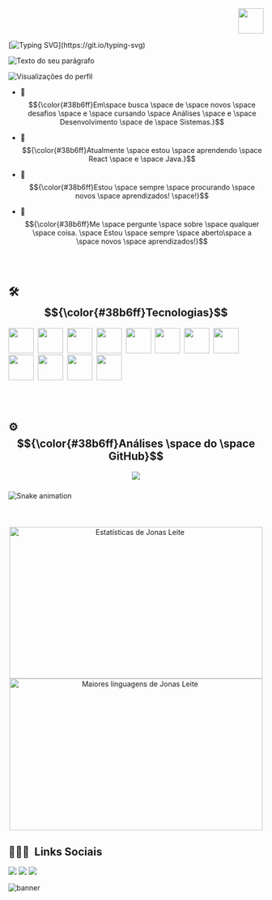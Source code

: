 <div align="right">
<a href="https://github.com/JonasLProgramador/JonasLProgramador/blob/main/README-EN.md"><img src="https://upload.wikimedia.org/wikipedia/en/a/a4/Flag_of_the_United_States.svg" width="50px"></a>
</div>

[![Typing SVG](https://readme-typing-svg.demolab.com?font=Fira+Code&pause=1000&color=36BCF7FF&random=false&width=435&height=35&lines=Eaí!?+Seja+bem+vindo(a)!;Sou+Jonas,+muito+prazer!;)](https://git.io/typing-svg)

![Texto do seu parágrafo](https://github.com/user-attachments/assets/3abd7ae4-3edb-46b6-ba0c-d4ab7f36da96)

<p align="left"> <img src="https://komarev.com/ghpvc/?username=JonasLProgramador&color=blue" alt="Visualizações do perfil"/> <p>
  
- 🔭 $${\color{#38b6ff}Em\space  busca \space de \space novos \space desafios \space   e \space cursando \space Análises \space e \space Desenvolvimento \space de \space Sistemas.}$$ 

- 🌱 $${\color{#38b6ff}Atualmente \space estou \space aprendendo \space  React \space e \space Java.}$$ 

- 🌠 $${\color{#38b6ff}Estou \space sempre \space procurando \space novos \space aprendizados! \space!}$$ 
- 👯 $${\color{#38b6ff}Me \space pergunte \space sobre \space  qualquer \space coisa. \space Estou \space sempre \space aberto\space a \space novos \space aprendizados!}$$


<br><br>

## 🛠 &nbsp; $${\color{#38b6ff}Tecnologias}$$  
<img src="https://cdn.jsdelivr.net/gh/devicons/devicon@latest/icons/typescript/typescript-original.svg" width="50px"/>&nbsp;
<img src="https://cdn.jsdelivr.net/gh/devicons/devicon/icons/mysql/mysql-original-wordmark.svg" width="50px"/>&nbsp;
<img src="https://cdn.jsdelivr.net/gh/devicons/devicon/icons/git/git-original.svg" width="50px"/>&nbsp;
<img src="https://cdn.jsdelivr.net/gh/devicons/devicon/icons/javascript/javascript-original.svg" width="50px"/>&nbsp;
<img src="https://cdn.jsdelivr.net/gh/devicons/devicon/icons/nodejs/nodejs-original.svg" width="50px"/>&nbsp;
<img src="https://cdn.jsdelivr.net/gh/devicons/devicon/icons/html5/html5-original.svg" width="50px"/>&nbsp;
<img src="https://cdn.jsdelivr.net/gh/devicons/devicon/icons/css3/css3-original.svg" width="50px"/>&nbsp;
<img src="https://cdn.jsdelivr.net/gh/devicons/devicon@latest/icons/react/react-original.svg" width="50px"/>&nbsp;
<img src="https://cdn.jsdelivr.net/gh/devicons/devicon@latest/icons/redux/redux-original.svg" width="50px" />&nbsp;
<img src="https://cdn.jsdelivr.net/gh/devicons/devicon@latest/icons/graphql/graphql-plain.svg"  width="50px"/>&nbsp;
<img src="https://cdn.jsdelivr.net/gh/devicons/devicon@latest/icons/java/java-original.svg" width="50px"/>&nbsp;
<img src="https://cdn.jsdelivr.net/gh/devicons/devicon@latest/icons/amazonwebservices/amazonwebservices-original-wordmark.svg" width="50px" /> &nbsp;
          
          
          

<br><br>
## ⚙️ &nbsp; $${\color{#38b6ff}Análises \space do \space GitHub}$$

<!--- snake -->
<div align="center">
  <img src="https://profile-counter.glitch.me/JonasLProgramador/count.svg?"  />
</div>

###

<img src="https://raw.githubusercontent.com/JonasLProgramador/JonasLProgramador/output/snake.svg" alt="Snake animation" />


###
<br>

<p align="center">
<img width="500px" height="300px" src="https://github-readme-stats.vercel.app/api?username=JonasLProgramador&show_icons=true&theme=holi" alt="Estatísticas de Jonas Leite"/>
<img width="500px" height="300px" src="https://github-readme-stats.vercel.app/api/top-langs/?username=JonasLProgramador&layout=compact&theme=holi" alt="Maiores linguagens de Jonas Leite"/>
</p>

## 👨🏽‍🦲 &nbsp;Links Sociais

<div> 
  <a href="https://www.instagram.com/jonas_dev__/" target="_blank"><img src="https://img.shields.io/badge/-Instagram-%231877F2?style=for-the-badge&logo=instagram&logoColor=white" target="_blank"></a>
  <a href="mailto:jonas.programador01@gmail.com"><img src="https://img.shields.io/badge/-Gmail-%231877F2?style=for-the-badge&logo=gmail&logoColor=white" target="_blank"></a>
  <a href="https://www.instagram.com/jonas_dev__/" target="_blank"><img src="https://img.shields.io/badge/-LinkedIn-%231877F2?style=for-the-badge&logo=linkedin&logoColor=white" target="_blank"></a> 
</div>

![banner](https://github.com/user-attachments/assets/417e026a-4952-4888-a553-8c2ec8885a20)

